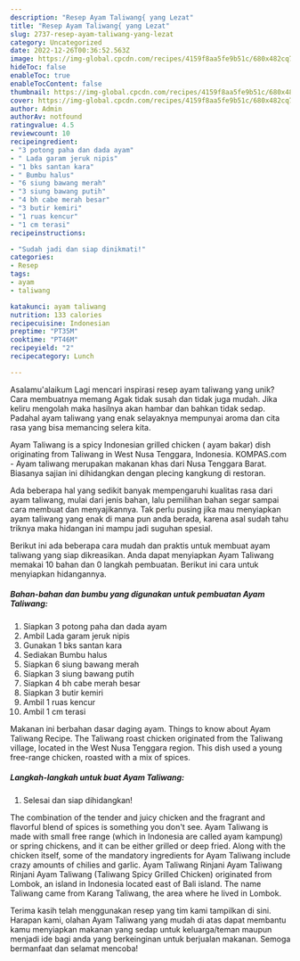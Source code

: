 ```yaml
---
description: "Resep Ayam Taliwang{ yang Lezat"
title: "Resep Ayam Taliwang{ yang Lezat"
slug: 2737-resep-ayam-taliwang-yang-lezat
category: Uncategorized
date: 2022-12-26T00:36:52.563Z
image: https://img-global.cpcdn.com/recipes/4159f8aa5fe9b51c/680x482cq70/ayam-taliwang-foto-resep-utama.jpg
hideToc: false
enableToc: true
enableTocContent: false
thumbnail: https://img-global.cpcdn.com/recipes/4159f8aa5fe9b51c/680x482cq70/ayam-taliwang-foto-resep-utama.jpg
cover: https://img-global.cpcdn.com/recipes/4159f8aa5fe9b51c/680x482cq70/ayam-taliwang-foto-resep-utama.jpg
author: Admin
authorAv: notfound
ratingvalue: 4.5
reviewcount: 10
recipeingredient:
- "3 potong paha dan dada ayam"
- " Lada garam jeruk nipis"
- "1 bks santan kara"
- " Bumbu halus"
- "6 siung bawang merah"
- "3 siung bawang putih"
- "4 bh cabe merah besar"
- "3 butir kemiri"
- "1 ruas kencur"
- "1 cm terasi"
recipeinstructions:

- "Sudah jadi dan siap dinikmati!"
categories:
- Resep
tags:
- ayam
- taliwang

katakunci: ayam taliwang 
nutrition: 133 calories
recipecuisine: Indonesian
preptime: "PT35M"
cooktime: "PT46M"
recipeyield: "2"
recipecategory: Lunch

---
```



Asalamu'alaikum Lagi mencari inspirasi resep ayam taliwang yang unik? Cara membuatnya memang Agak tidak susah dan tidak juga mudah. Jika keliru mengolah maka hasilnya akan hambar dan bahkan tidak sedap. Padahal ayam taliwang yang enak selayaknya mempunyai aroma dan cita rasa yang bisa memancing selera kita.


Ayam Taliwang is a spicy Indonesian grilled chicken ( ayam bakar) dish originating from Taliwang in West Nusa Tenggara, Indonesia. KOMPAS.com - Ayam taliwang merupakan makanan khas dari Nusa Tenggara Barat. Biasanya sajian ini dihidangkan dengan plecing kangkung di restoran.

Ada beberapa hal yang sedikit banyak mempengaruhi kualitas rasa dari ayam taliwang, mulai dari jenis bahan, lalu pemilihan bahan segar sampai cara membuat dan menyajikannya. Tak perlu pusing jika mau menyiapkan ayam taliwang yang enak di mana pun anda berada, karena asal sudah tahu triknya maka hidangan ini mampu jadi suguhan spesial.


Berikut ini ada beberapa cara mudah dan praktis untuk membuat ayam taliwang yang siap dikreasikan. Anda dapat menyiapkan Ayam Taliwang memakai 10 bahan dan 0 langkah pembuatan. Berikut ini cara untuk menyiapkan hidangannya.

<!--inarticleads1-->

##### Bahan-bahan dan bumbu yang digunakan untuk pembuatan Ayam Taliwang:

1. Siapkan 3 potong paha dan dada ayam
1. Ambil  Lada garam jeruk nipis
1. Gunakan 1 bks santan kara
1. Sediakan  Bumbu halus
1. Siapkan 6 siung bawang merah
1. Siapkan 3 siung bawang putih
1. Siapkan 4 bh cabe merah besar
1. Siapkan 3 butir kemiri
1. Ambil 1 ruas kencur
1. Ambil 1 cm terasi


Makanan ini berbahan dasar daging ayam. Things to know about Ayam Taliwang Recipe. The Taliwang roast chicken originated from the Taliwang village, located in the West Nusa Tenggara region. This dish used a young free-range chicken, roasted with a mix of spices. 

<!--inarticleads2-->

##### Langkah-langkah untuk buat Ayam Taliwang:


1. Selesai dan siap dihidangkan!

The combination of the tender and juicy chicken and the fragrant and flavorful blend of spices is something you don&#39;t see. Ayam Taliwang is made with small free range (which in Indonesia are called ayam kampung) or spring chickens, and it can be either grilled or deep fried. Along with the chicken itself, some of the mandatory ingredients for Ayam Taliwang include crazy amounts of chilies and garlic. Ayam Taliwang Rinjani Ayam Taliwang Rinjani Ayam Taliwang (Taliwang Spicy Grilled Chicken) originated from Lombok, an island in Indonesia located east of Bali island. The name Taliwang came from Karang Taliwang, the area where he lived in Lombok. 

Terima kasih telah menggunakan resep yang tim kami tampilkan di sini. Harapan kami, olahan Ayam Taliwang yang mudah di atas dapat membantu kamu menyiapkan makanan yang sedap untuk keluarga/teman maupun menjadi ide bagi anda yang berkeinginan untuk berjualan makanan. Semoga bermanfaat dan selamat mencoba!
